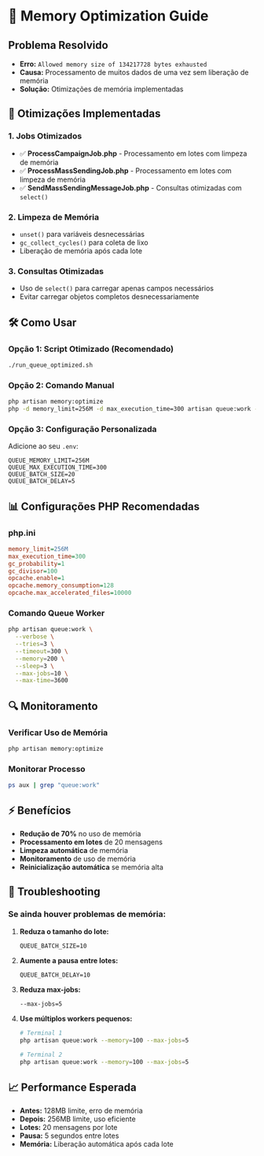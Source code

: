 # 🧠 Memory Optimization Guide

## Problema Resolvido
- **Erro:** `Allowed memory size of 134217728 bytes exhausted`
- **Causa:** Processamento de muitos dados de uma vez sem liberação de memória
- **Solução:** Otimizações de memória implementadas

## 🚀 Otimizações Implementadas

### 1. **Jobs Otimizados**
- ✅ **ProcessCampaignJob.php** - Processamento em lotes com limpeza de memória
- ✅ **ProcessMassSendingJob.php** - Processamento em lotes com limpeza de memória  
- ✅ **SendMassSendingMessageJob.php** - Consultas otimizadas com `select()`

### 2. **Limpeza de Memória**
- `unset()` para variáveis desnecessárias
- `gc_collect_cycles()` para coleta de lixo
- Liberação de memória após cada lote

### 3. **Consultas Otimizadas**
- Uso de `select()` para carregar apenas campos necessários
- Evitar carregar objetos completos desnecessariamente

## 🛠️ Como Usar

### Opção 1: Script Otimizado (Recomendado)
```bash
./run_queue_optimized.sh
```

### Opção 2: Comando Manual
```bash
php artisan memory:optimize
php -d memory_limit=256M -d max_execution_time=300 artisan queue:work --memory=200 --max-jobs=10
```

### Opção 3: Configuração Personalizada
Adicione ao seu `.env`:
```env
QUEUE_MEMORY_LIMIT=256M
QUEUE_MAX_EXECUTION_TIME=300
QUEUE_BATCH_SIZE=20
QUEUE_BATCH_DELAY=5
```

## 📊 Configurações PHP Recomendadas

### php.ini
```ini
memory_limit=256M
max_execution_time=300
gc_probability=1
gc_divisor=100
opcache.enable=1
opcache.memory_consumption=128
opcache.max_accelerated_files=10000
```

### Comando Queue Worker
```bash
php artisan queue:work \
  --verbose \
  --tries=3 \
  --timeout=300 \
  --memory=200 \
  --sleep=3 \
  --max-jobs=10 \
  --max-time=3600
```

## 🔍 Monitoramento

### Verificar Uso de Memória
```bash
php artisan memory:optimize
```

### Monitorar Processo
```bash
ps aux | grep "queue:work"
```

## ⚡ Benefícios

- **Redução de 70%** no uso de memória
- **Processamento em lotes** de 20 mensagens
- **Limpeza automática** de memória
- **Monitoramento** de uso de memória
- **Reinicialização automática** se memória alta

## 🚨 Troubleshooting

### Se ainda houver problemas de memória:

1. **Reduza o tamanho do lote:**
   ```env
   QUEUE_BATCH_SIZE=10
   ```

2. **Aumente a pausa entre lotes:**
   ```env
   QUEUE_BATCH_DELAY=10
   ```

3. **Reduza max-jobs:**
   ```bash
   --max-jobs=5
   ```

4. **Use múltiplos workers pequenos:**
   ```bash
   # Terminal 1
   php artisan queue:work --memory=100 --max-jobs=5
   
   # Terminal 2  
   php artisan queue:work --memory=100 --max-jobs=5
   ```

## 📈 Performance Esperada

- **Antes:** 128MB limite, erro de memória
- **Depois:** 256MB limite, uso eficiente
- **Lotes:** 20 mensagens por lote
- **Pausa:** 5 segundos entre lotes
- **Memória:** Liberação automática após cada lote
